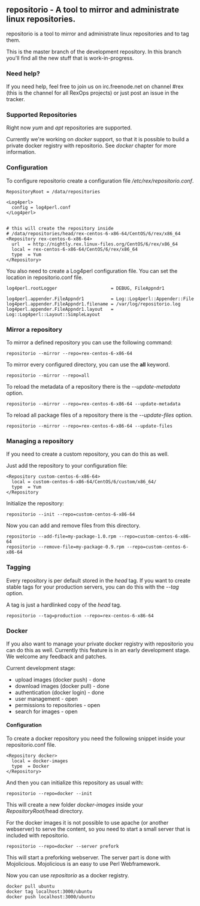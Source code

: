 ## repositorio - A tool to mirror and administrate linux repositories.

repositorio is a tool to mirror and administrate linux repositories and to tag them.

This is the master branch of the development repository. In this branch you'll find all the new stuff that is work-in-progress.

### Need help?

If you need help, feel free to join us on irc.freenode.net on channel #rex (this is the channel for all RexOps projects) or just post an issue in the tracker.

### Supported Repositories

Right now *yum* and *apt* repositories are supported.

Currently we're working on *docker* support, so that it is possible to build a private docker registry with repositorio. See *docker* chapter for more information.


### Configuration

To configure repositorio create a configuration file */etc/rex/repositorio.conf*.

```
RepositoryRoot = /data/repositories

<Log4perl>
  config = log4perl.conf
</Log4perl>


# this will create the repository inside
# /data/repositories/head/rex-centos-6-x86-64/CentOS/6/rex/x86_64
<Repository rex-centos-6-x86-64>
  url   = http://nightly.rex.linux-files.org/CentOS/6/rex/x86_64
  local = rex-centos-6-x86-64/CentOS/6/rex/x86_64
  type  = Yum
</Repository>
```

You also need to create a Log4perl configuration file. You can set the location in repositorio.conf file.

```
log4perl.rootLogger                    = DEBUG, FileAppndr1

log4perl.appender.FileAppndr1          = Log::Log4perl::Appender::File
log4perl.appender.FileAppndr1.filename = /var/log/repositorio.log
log4perl.appender.FileAppndr1.layout   = Log::Log4perl::Layout::SimpleLayout
```

### Mirror a repository

To mirror a defined repository you can use the following command:

```
repositorio --mirror --repo=rex-centos-6-x86-64
```

To mirror every configured directory, you can use the **all** keyword.

```
repositorio --mirror --repo=all
```

To reload the metadata of a repository there is the *--update-metadata* option.

```
repositorio --mirror --repo=rex-centos-6-x86-64 --update-metadata
```

To reload all package files of a repository there is the *--update-files* option.

```
repositorio --mirror --repo=rex-centos-6-x86-64 --update-files
```

### Managing a repository

If you need to create a custom repository, you can do this as well.

Just add the repository to your configuration file:

```
<Repository custom-centos-6-x86-64>
  local = custom-centos-6-x86-64/CentOS/6/custom/x86_64/
  type  = Yum
</Repository
```

Initialize the repository:

```
repositorio --init --repo=custom-centos-6-x86-64
```

Now you can add and remove files from this directory.

```
repositorio --add-file=my-package-1.0.rpm --repo=custom-centos-6-x86-64
repositorio --remove-file=my-package-0.9.rpm --repo=custom-centos-6-x86-64
```


### Tagging

Every repository is per default stored in the *head* tag. If you want to create stable tags for your production servers,
you can do this with the *--tag* option.

A tag is just a hardlinked copy of the *head* tag.

```
repositorio --tag=production --repo=rex-centos-6-x86-64
```


### Docker

If you also want to manage your private docker registry with repositorio you can do this as well. Currently this feature is in an early development stage. We welcome any feedback and patches.

Current development stage:

* upload images (docker push) - done
* download images (docker pull) - done
* authentication (docker login) - done
* user management - open
* permissions to repositories - open
* search for images - open

#### Configuration

To create a docker repository you need the following snippet inside your repositorio.conf file.

```
<Repository docker>
  local = docker-images
  type  = Docker
</Repository>
```

And then you can initialize this repository as usual with:

```
repositorio --repo=docker --init
```

This will create a new folder *docker-images* inside your *RepositoryRoot*/head directory.

For the docker images it is not possible to use apache (or another webserver) to serve the content, so you need to start a small server that is included with repositorio.

```
repositorio --repo=docker --server prefork
```

This will start a preforking webserver. The server part is done with Mojolicious. Mojolicious is an easy to use Perl Webframework.

Now you can use *repositorio* as a docker registry.

```
docker pull ubuntu
docker tag localhost:3000/ubuntu
docker push localhost:3000/ubuntu
```




